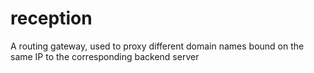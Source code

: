 # reception
A routing gateway, used to proxy different domain names bound on the same IP to the corresponding backend server
